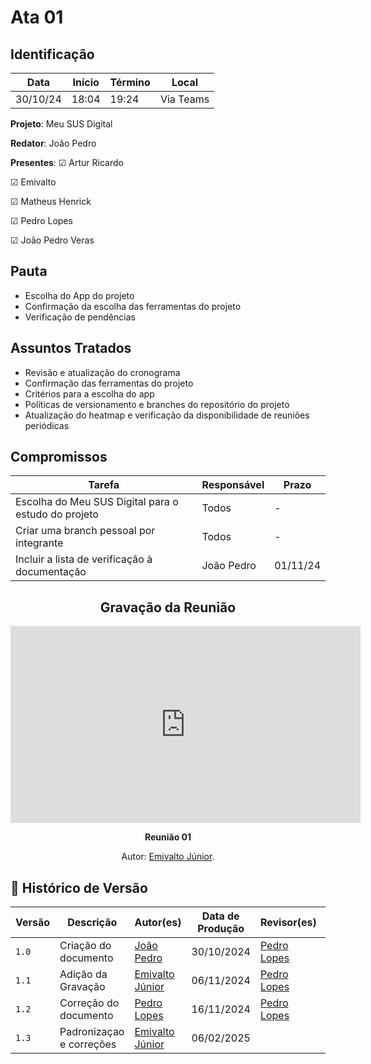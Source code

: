 # Ata 01

## Identificação

| Data | Início | Término | Local |
|----------|-------|-------|-----------|
| 30/10/24 | 18:04 | 19:24 | Via Teams |

**Projeto**: Meu SUS Digital

**Redator**: João Pedro

**Presentes**: 
☑ Artur Ricardo

☑ Emivalto

☑ Matheus Henrick

☑ Pedro Lopes

☑ João Pedro Veras

## Pauta

- Escolha do App do projeto
- Confirmação da escolha das ferramentas do projeto
- Verificação de pendências

## Assuntos Tratados

- Revisão e atualização do cronograma
- Confirmação das ferramentas do projeto
- Critérios para a escolha do app
- Políticas de versionamento e branches do repositório do projeto
- Atualização do heatmap e verificação da disponibilidade de reuniões periódicas

## Compromissos

| Tarefa | Responsável | Prazo |
|--------|-------------|-------|
| Escolha do Meu SUS Digital para o estudo do projeto| Todos | - |
| Criar uma branch pessoal por integrante | Todos | - |
| Incluir a lista de verificação à documentação | João Pedro | 01/11/24 |

<center>

## Gravação da Reunião

<iframe width="560" height="315" src="https://www.youtube.com/embed/DLõeso4VG8_Ksc" frameborder="0" allowfullscreen></iframe>

</center>

<div align="center">
    <p><strong>Reunião 01 <em></em></strong></p>
    <p>Autor: <a href="https://github.com/EmivaltoJrr">Emivalto Júnior</a>.</p>
</div>



## 📑 Histórico de Versão

| Versão | Descrição | Autor(es) | Data de Produção | Revisor(es) | Data de Revisão |  
|--------|-----------|-------|------|---------|-----------------|
|  `1.0`  | Criação do documento | [João Pedro](https://github.com/JoosPerro) | 30/10/2024 | [Pedro Lopes](https://github.com/pLopess) | 05/11/2024 |
|  `1.1`  | Adição da Gravação |[Emivalto Júnior](https://github.com/EmivaltoJrr)| 06/11/2024 | [Pedro Lopes](https://github.com/pLopess) | 11/11/2024 |
|  `1.2`  | Correção do documento | [Pedro Lopes](https://github.com/pLopess) | 16/11/2024 | [Pedro Lopes](https://github.com/pLopess) | 24/11/2024 |
|  `1.3`  | Padronizaçao e correções | [Emivalto Júnior](https://github.com/EmivaltoJrr) | 06/02/2025 |  |   |

